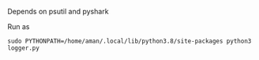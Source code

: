 Depends on psutil and pyshark

Run as
```
sudo PYTHONPATH=/home/aman/.local/lib/python3.8/site-packages python3 logger.py
```
